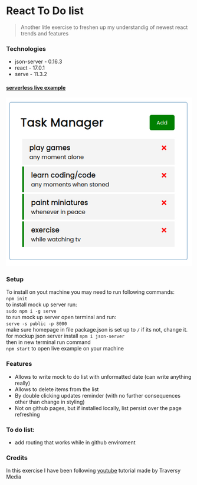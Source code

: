 # React To Do list

> Another litle exercise to freshen up my understandig of newest react trends and features

### Technologies

* json-server - 0.16.3
* react - 17.0.1
* serve - 11.3.2

#### [serverless live example](https://grzesiekkozdroj.github.io/react-exercises-2021/)

![image](https://raw.githubusercontent.com/GrzesiekKozdroj/react-exercises-2021/main/Screenshot%20from%202021-03-25%2020-13-15.jpg)

### Setup

To install on yout machine you may need to run following commands: <br />
`npm init` <br />
to install mock up server run: <br />
`sudo npm i -g serve`<br />
to run mock up server open terminal and run:<br />
`serve -s public -p 8000`<br />
make sure homepage in file package.json is set up to `/` if its not, change it.<br />
for mockup json server install `npm i json-server`<br />
then in new terminal run command<br />
`npm start` to open live example on your machine<br />

### Features

* Allows to write mock to do list with unformatted date (can write anything really)
* Allows to delete items from the list
* By double clicking updates reminder (with no further consequences other than change in styling)
* Not on github pages, but if installed locally, list persist over the page refreshing

### To do list:

* add routing that works while in github enviroment

### Credits

In this exercise I have been following [youtube](https://www.youtube.com/watch?v=w7ejDZ8SWv8) tutorial made by Traversy Media
